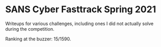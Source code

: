# SANS Cyber Fasttrack Spring 2021

Writeups for various challenges, including ones I did not actually solve during the competition.

Ranking at the buzzer: 15/1590.
